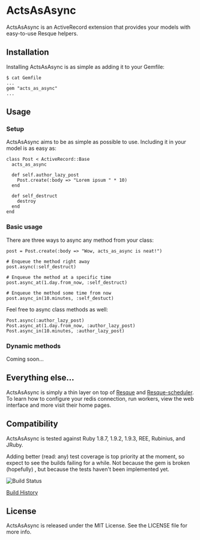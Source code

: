 # ActsAsAsync

ActsAsAsync is an ActiveRecord extension that provides your models with
easy-to-use Resque helpers.


## Installation

Installing ActsAsAsync is as simple as adding it to your Gemfile:

    $ cat Gemfile
    ...
    gem "acts_as_async"
    ...


## Usage

### Setup

ActsAsAsync aims to be as simple as possible to use. Including it in your model
is as easy as:

    class Post < ActiveRecord::Base
      acts_as_async

      def self.author_lazy_post
        Post.create(:body => "Lorem ipsum " * 10)
      end

      def self_destruct
        destroy
      end
    end

### Basic usage

There are three ways to async any method from your class:

    post = Post.create(:body => "Wow, acts_as_async is neat!")

    # Enqueue the method right away
    post.async(:self_destruct)

    # Enqueue the method at a specific time
    post.async_at(1.day.from_now, :self_destruct)

    # Enqueue the method some time from now
    post.async_in(10.minutes, :self_destuct)

Feel free to async class methods as well:

    Post.async(:author_lazy_post)
    Post.async_at(1.day.from_now, :author_lazy_post)
    Post.async_in(10.minutes, :author_lazy_post)

### Dynamic methods

Coming soon...


## Everything else...

ActsAsAsync is simply a thin layer on top of [Resque][resque] and 
[Resque-scheduler][resque_scheduler]. To learn how to configure your redis
connection, run workers, view the web interface and more visit their home pages.

[resque]: https://github.com/defunkt/resque
[resque_scheduler]: https://github.com/bvandenbos/resque-scheduler


## Compatibility

ActsAsAsync is tested against Ruby 1.8.7, 1.9.2, 1.9.3, REE, Rubinius, and JRuby.

Adding better (read: any) test coverage is top priority at the moment, so expect
to see the builds failing for a while. Not because the gem is broken (hopefully)
, but because the tests haven't been implemented yet.

![Build Status](https://secure.travis-ci.org/bloudermilk/acts_as_async.png?branch=master&.png)

[Build History](http://travis-ci.org/mongoid/mongoid)


## License

ActsAsAsync is released under the MIT License. See the LICENSE file for more info.
